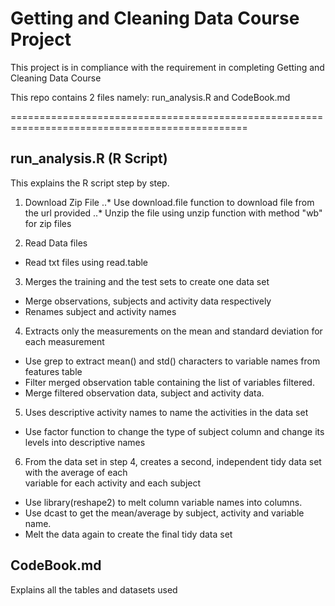 # Getting and Cleaning Data Course Project

This project is in compliance with the requirement in completing Getting and Cleaning Data Course

This repo contains 2 files namely: run_analysis.R and CodeBook.md

===============================================================================================  

## run_analysis.R (R Script)

This explains the R script step by step.

1. Download Zip File
 ..* Use download.file function to download file from the url provided
 ..* Unzip the file using unzip function with method "wb" for zip files

2. Read Data files
  * Read txt files using read.table

3. Merges the training and the test sets to create one data set
  * Merge observations, subjects and activity data respectively
  * Renames subject and activity names

4. Extracts only the measurements on the mean and standard deviation for each measurement  
  * Use grep to extract mean() and std() characters to variable names from features table  
  * Filter merged observation table containing the list of variables filtered.  
  * Merge filtered observation data, subject and activity data.
  
5. Uses descriptive activity names to name the activities in the data set  
  * Use factor function to change the type of subject column and change its levels into descriptive names
  
6. From the data set in step 4, creates a second, independent tidy data set with the average of each  
variable for each activity and each subject  
  * Use library(reshape2) to melt column variable names into columns.
  * Use dcast to get the mean/average by subject, activity and variable name.
  * Melt the data again to create the final tidy data set
  
## CodeBook.md

Explains all the tables and datasets used

